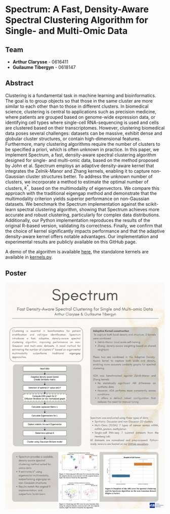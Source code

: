 # Spectrum: A Fast, Density-Aware Spectral Clustering Algorithm for Single- and Multi-Omic Data
## Team
- **Arthur Clarysse** - 0616411
- **Guilaume Tibergyn** - 0618147

## Abstract
Clustering is a fundamental task in machine learning and bioinformatics. The goal is to group objects so that those in the same cluster are more similar to each other than to those in different clusters.
In biomedical science, clustering is central to applications such as precision medicine, where patients are grouped based on genome-wide expression data, or identifying cell types where single-cell RNA-sequencing is used and cells are clustered based on their transcriptomes.
However, clustering biomedical data poses several challenges: datasets can be massive, exhibit dense and globular cluster structures, or contain high-dimensional features. Furthermore, many clustering algorithms require the number of clusters to be specified a priori, which is often unknown in practice.
In this paper, we implement Spectrum, a fast, density-aware spectral clustering algorithm designed for single- and multi-omic data, based on the method proposed by John et al.
Spectrum employs an adaptive density-aware kernel that integrates the Zelnik-Manor and Zhang kernels, enabling it to capture non-Gaussian cluster structures better.
To address the unknown number of clusters, we incorporate a method to estimate the optimal number of clusters, $k^*$, based on the multimodality of eigenvectors. We compare this approach with the traditional eigengap method and demonstrate that the multimodality criterion yields superior performance on non-Gaussian datasets.
We benchmark the Spectrum implementation against the scikit-learn spectral clustering algorithm, showing that Spectrum achieves more accurate and robust clustering, particularly for complex data distributions. Additionally, our Python implementation reproduces the results of the original R-based version, validating its correctness.
Finally, we confirm that the choice of kernel significantly impacts performance and that the adaptive density-aware kernel offers notable advantages.
Our implementation and experimental results are publicly available on this GitHub page.

A demo of the algorithm is available [here](./Demo.ipynb), the standalone kernels are available in [kernels.py](./kernels.py).

## Poster
![Poster](poster.png)